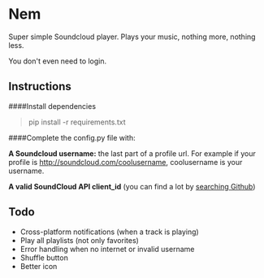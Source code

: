 # Nem
Super simple Soundcloud player. Plays your music, nothing more, nothing less.

You don't even need to login.

## Instructions

####Install dependencies 
>pip install -r requirements.txt

####Complete the config.py file with:

**A Soundcloud username:** the last part of a profile url. For example if your profile is http://soundcloud.com/coolusername, coolusername is your username.

**A valid SoundCloud API client_id** (you can find a lot by [searching Github](https://github.com/search?q=soundcloud+client_id&type=Code&utf8=%E2%9C%93))

## Todo
* Cross-platform notifications (when a track is playing)
* Play all playlists (not only favorites)
* Error handling when no internet or invalid username
* Shuffle button
* Better icon

